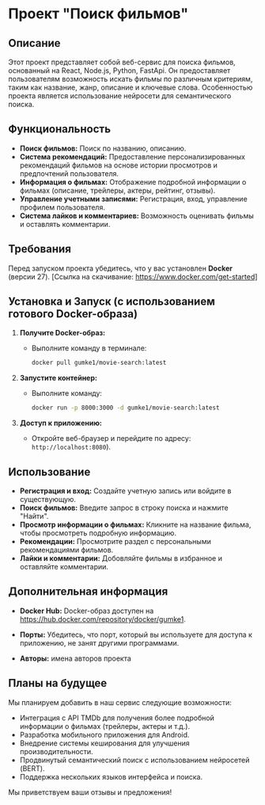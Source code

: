 # Проект "Поиск фильмов"

## Описание

Этот проект представляет собой веб-сервис для поиска фильмов, основанный на  React, Node.js, Python, FastApi. Он предоставляет пользователям возможность искать фильмы по различным критериям, таким как название, жанр, описание и ключевые слова. Особенностью проекта является использование нейросети для семантического поиска.

## Функциональность

*   **Поиск фильмов:** Поиск по названию, описанию.
*   **Система рекомендаций:** Предоставление персонализированных рекомендаций фильмов на основе истории просмотров и предпочтений пользователя.
*   **Информация о фильмах:** Отображение подробной информации о фильмах (описание, трейлеры, актеры, рейтинг, отзывы).
*   **Управление учетными записями:** Регистрация, вход, управление профилем пользователя.
*   **Система лайков и комментариев:** Возможность оценивать фильмы и оставлять комментарии.

## Требования

Перед запуском проекта убедитесь, что у вас установлен **Docker** (версии 27). [Ссылка на скачивание: https://www.docker.com/get-started]

## Установка и Запуск (с использованием готового Docker-образа)

1.  **Получите Docker-образ:**

    *   Выполните команду в терминале:

        ```bash
        docker pull gumke1/movie-search:latest
        ```

2.  **Запустите контейнер:**

    *   Выполните команду:

        ```bash
        docker run -p 8000:3000 -d gumke1/movie-search:latest
        ```

3.  **Доступ к приложению:**

    *   Откройте веб-браузер и перейдите по адресу: `http://localhost:8080`).

## Использование

*   **Регистрация и вход:** Создайте учетную запись или войдите в существующую.
*   **Поиск фильмов:** Введите запрос в строку поиска и нажмите "Найти".
*   **Просмотр информации о фильмах:** Кликните на название фильма, чтобы просмотреть подробную информацию.
*   **Рекомендации:** Просмотрите раздел с персональными рекомендациями фильмов.
*   **Лайки и комментарии:** Добовляйте фильмы в избранное и оставляйте комментарии.

## Дополнительная информация

*   **Docker Hub:**  Docker-образ доступен на https://hub.docker.com/repository/docker/gumke1.
*   **Порты:** Убедитесь, что порт, который вы используете для доступа к приложению, не занят другими программами.

*   **Авторы:**  имена авторов проекта

## Планы на будущее

Мы планируем добавить в наш сервис следующие возможности:

*   Интеграция с API TMDb для получения более подробной информации о фильмах (трейлеры, актеры и т.д.).
*   Разработка мобильного приложения для Android.
*   Внедрение системы кеширования для улучшения производительности.
*   Продвинутый семантический поиск с использованием нейросетей (BERT).
*   Поддержка нескольких языков интерфейса и поиска.

Мы приветствуем ваши отзывы и предложения!
